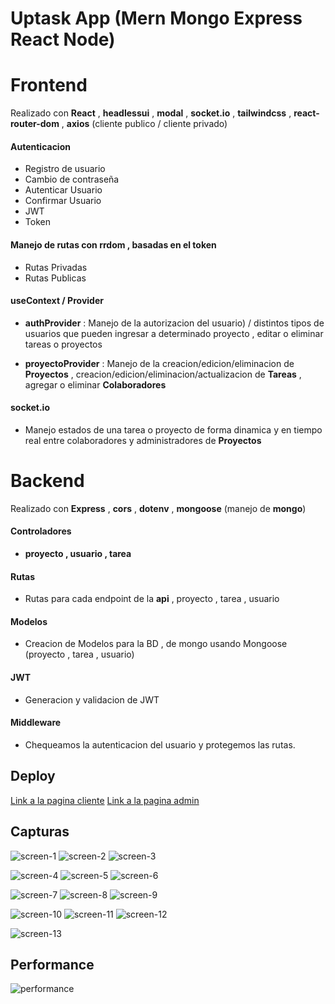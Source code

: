 # Uptask App (Mern Mongo Express React Node)

# Frontend

Realizado con **React** , **headlessui** , **modal** , **socket.io** , **tailwindcss** , **react-router-dom** , **axios** (cliente publico / cliente privado)

#### Autenticacion

- Registro de usuario
- Cambio de contraseña
- Autenticar Usuario
- Confirmar Usuario
- JWT
- Token

#### Manejo de rutas con rrdom , basadas en el token

- Rutas Privadas
- Rutas Publicas

#### useContext / Provider

- **authProvider** : Manejo de la autorizacion del usuario) / distintos tipos de usuarios que pueden ingresar a determinado proyecto , editar o eliminar tareas o proyectos

- **proyectoProvider** : Manejo de la creacion/edicion/eliminacion de **Proyectos** , creacion/edicion/eliminacion/actualizacion de **Tareas** , agregar o eliminar **Colaboradores**

#### socket.io

- Manejo estados de una tarea o proyecto de forma dinamica y en tiempo real entre colaboradores y administradores de **Proyectos**

# Backend

Realizado con **Express** , **cors** , **dotenv** , **mongoose** (manejo de **mongo**)

#### Controladores

- **proyecto , usuario , tarea**

#### Rutas

- Rutas para cada endpoint de la **api** , proyecto , tarea , usuario

#### Modelos

- Creacion de Modelos para la BD , de mongo usando Mongoose (proyecto , tarea , usuario)

#### JWT

- Generacion y validacion de JWT

#### Middleware

- Chequeamos la autenticacion del usuario y protegemos las rutas.

## Deploy

[Link a la pagina cliente](https://MERN-Uptask-frontend-lilac.vercel.app/)
[Link a la pagina admin](https://MERN-Uptask-frontend-lilac.vercel.app/admin)

## Capturas

![screen-1](https://raw.githubusercontent.com/eapepe0//MERN-Uptask-frontend/main/screen-1.jpg)
![screen-2](https://raw.githubusercontent.com/eapepe0//MERN-Uptask-frontend/main/screen-2.jpg)
![screen-3](https://raw.githubusercontent.com/eapepe0//MERN-Uptask-frontend/main/screen-3.jpg)

![screen-4](https://raw.githubusercontent.com/eapepe0//MERN-Uptask-frontend/main/screen-4.jpg)
![screen-5](https://raw.githubusercontent.com/eapepe0//MERN-Uptask-frontend/main/screen-5.jpg)
![screen-6](https://raw.githubusercontent.com/eapepe0//MERN-Uptask-frontend/main/screen-6.jpg)

![screen-7](https://raw.githubusercontent.com/eapepe0//MERN-Uptask-frontend/main/screen-7.jpg)
![screen-8](https://raw.githubusercontent.com/eapepe0//MERN-Uptask-frontend/main/screen-8.jpg)
![screen-9](https://raw.githubusercontent.com/eapepe0//MERN-Uptask-frontend/main/screen-9.jpg)

![screen-10](https://raw.githubusercontent.com/eapepe0//MERN-Uptask-frontend/main/screen-10.jpg)
![screen-11](https://raw.githubusercontent.com/eapepe0//MERN-Uptask-frontend/main/screen-11.jpg)
![screen-12](https://raw.githubusercontent.com/eapepe0//MERN-Uptask-frontend/main/screen-12.jpg)

![screen-13](https://raw.githubusercontent.com/eapepe0//MERN-Uptask-frontend/main/screen-13.jpg)

## Performance

![performance](https://raw.githubusercontent.com/eapepe0//MERN-Uptask-frontend/main/performance.jpg)
